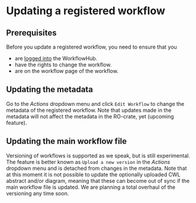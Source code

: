 # Updating a registered workflow


## Prerequisites

Before you update a registered workflow, you need to ensure that you
* are [logged into](../Logging-in) the WorkflowHub.
* have the rights to change the workflow.
* are on the workflow page of the workflow.

## Updating the metadata

Go to the _Actions_ dropdown menu and click `Edit Workflow` to change the metadata of the registered workflow. Note that updates made in the metadata will not affect the metadata in the RO-crate, yet (upcoming feature). 

## Updating the main workflow file

Versioning of workflows is supported as we speak, but is still experimental. The feature is better known as `Upload a new version` in the _Actions_ dropdown menu and is detached from changes in the metadata. Note that at this moment it is not possible to update the optionally uploaded CWL abstract and/or diagram, meaning that these can become out of sync if the main workflow file is updated.
We are planning a total overhaul of the versioning any time soon.

